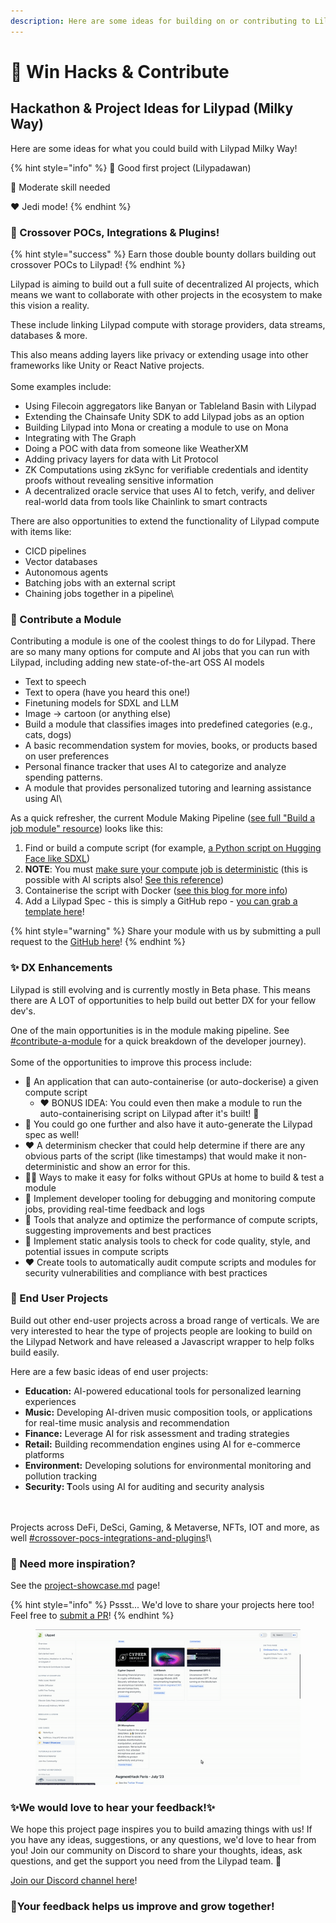 ```yaml
---
description: Here are some ideas for building on or contributing to Lilypad!
---
```


# 🙌 Win Hacks & Contribute

## Hackathon & Project Ideas for Lilypad (Milky Way)

Here are some ideas for what you could build with Lilypad Milky Way!

{% hint style="info" %}
💚 Good first project (Lilypadawan)

💛 Moderate skill needed

❤️ Jedi mode!&#x20;
{% endhint %}

### 🤝 Crossover POCs, Integrations & Plugins!

{% hint style="success" %}
Earn those double bounty dollars building out crossover POCs to Lilypad!
{% endhint %}

Lilypad is aiming to build out a full suite of decentralized AI projects, which means we want to collaborate with other projects in the ecosystem to make this vision a reality.&#x20;

These include linking Lilypad compute with storage providers, data streams, databases & more.

This also means adding layers like privacy or extending usage into other frameworks like Unity or React Native projects.\
\
Some examples include:

* Using Filecoin aggregators like Banyan or Tableland Basin with Lilypad
* Extending the Chainsafe Unity SDK to add Lilypad jobs as an option
* Building Lilypad into Mona or creating a module to use on Mona
* Integrating with The Graph
* Doing a POC with data from someone like WeatherXM
* Adding privacy layers for data with Lit Protocol
* ZK Computations using zkSync for verifiable credentials and identity proofs without revealing sensitive information
* A decentralized oracle service that uses AI to fetch, verify, and deliver real-world data from tools like Chainlink to smart contracts

There are also opportunities to extend the functionality of Lilypad compute with items like:

* CICD pipelines
* Vector databases
* Autonomous agents
* Batching jobs with an external script
* Chaining jobs together in a pipeline\


### 💅 Contribute a Module

Contributing a module is one of the coolest things to do for Lilypad. There are so many many options for compute and AI jobs that you can run with Lilypad, including adding new state-of-the-art OSS AI models&#x20;

* Text to speech
* Text to opera (have you heard this one!)
* Finetuning models for SDXL and LLM
* Image -> cartoon (or anything else)
* Build a module that classifies images into predefined categories (e.g., cats, dogs)
* A basic recommendation system for movies, books, or products based on user preferences
* Personal finance tracker that uses AI to categorize and analyze spending patterns.
* A module that provides personalized tutoring and learning assistance using AI\


As a quick refresher, the current Module Making Pipeline ([see full "Build a job module" resource](lilypad-client-reference/build-a-job-module.md)) looks like this:

1. Find or build a compute script (for example, [a Python script on Hugging Face like SDXL](https://huggingface.co/docs/diffusers/en/using-diffusers/sdxl))
2. **NOTE**: You must [make sure your compute job is deterministic](https://docs.lilypad.tech/lilypad/lilypad-milky-way-reference/build-a-job-module#ensuring-determinism) (this is possible with AI scripts also! [See this reference](https://huggingface.co/docs/diffusers/v0.27.2/en/using-diffusers/reusing\_seeds#reproducible-pipelines))
3. Containerise the script with Docker ([see this blog for more info](https://blog.lilypadnetwork.org/how-to-build-a-custom-job-module-on-lilypad#heading-containerising-and-configuration))
4. Add a Lilypad Spec - this is simply a GitHub repo - [you can grab a template here](https://github.com/Lilypad-Tech/lilypad-module-boilerplate)!

{% hint style="warning" %}
Share your module with us by submitting a pull request to the [GitHub here](https://github.com/Lilypad-Tech/awesome-Lilypad?tab=readme-ov-file#modules)!
{% endhint %}

### ✨ DX Enhancements

Lilypad is still evolving and is currently mostly in Beta phase. This means there are A LOT of opportunities to help build out better DX for your fellow dev's.

One of the main opportunities is in the module making pipeline. See [#contribute-a-module](win-hacks-and-contribute.md#contribute-a-module "mention") for a quick breakdown of the developer journey).\
\
Some of the opportunities to improve this process include:

* 💛 An application that can auto-containerise (or auto-dockerise) a given compute script
  * ❤️ BONUS IDEA: You could even then make a module to run the auto-containerising script on Lilypad after it's built! 🧙
* 💚 You could go one further and also have it auto-generate the Lilypad spec as well!
* ❤️ A determinism checker that could help determine if there are any obvious parts of the script (like timestamps) that would make it non-deterministic and show an error for this.
* 💛💛 Ways to make it easy for folks without GPUs at home to build & test a module
* 💚 Implement developer tooling for debugging and monitoring compute jobs, providing real-time feedback and logs
* 💛 Tools that analyze and optimize the performance of compute scripts, suggesting improvements and best practices
* 💚 Implement static analysis tools to check for code quality, style, and potential issues in compute scripts
* ❤️ Create tools to automatically audit compute scripts and modules for security vulnerabilities and compliance with best practices

### 👾 End User Projects

Build out other end-user projects across a broad range of verticals. We are very interested to hear the type of projects people are looking to build on the Lilypad Network and have released a Javascript wrapper to help folks build easily.

Here are a few basic ideas of end user projects:

* **Education:** AI-powered educational tools for personalized learning experiences
* **Music:** Developing AI-driven music composition tools, or applications for real-time music analysis and recommendation
* **Finance:** Leverage AI for risk assessment and trading strategies
* **Retail:** Building recommendation engines using AI for e-commerce platforms
* **Environment:** Developing solutions for environmental monitoring and pollution tracking
* **Security: T**ools using AI for auditing and security analysis

\
\
Projects across DeFi, DeSci, Gaming, & Metaverse, NFTs, IOT and more, as well [#crossover-pocs-integrations-and-plugins](win-hacks-and-contribute.md#crossover-pocs-integrations-and-plugins "mention")!\


### 🐐 Need more inspiration?

See the [project-showcase.md](use-cases/project-showcase.md "mention") page!

{% hint style="info" %}
Pssst... We'd love to share your projects here too! Feel free to [submit a PR](https://github.com/Lilypad-Tech/lilypad-docs)!
{% endhint %}

<figure><img src=".gitbook/assets/showcase.gif" alt=""><figcaption></figcaption></figure>



### ✨We would love to hear your feedback!✨

We hope this project page inspires you to build amazing things with us! If you have any ideas, suggestions, or any questions, we'd love to hear from you! Join our community on Discord to share your thoughts, ideas, ask questions, and get the support you need from the Lilypad team. 🪷

[Join our Discord channel here](https://lilypad.team/discord)!

### **🌱Your feedback helps us improve and grow together!** 
